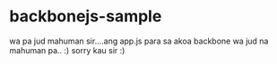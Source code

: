 backbonejs-sample
=================

wa pa jud mahuman sir....ang app.js para sa akoa backbone wa jud na mahuman pa.. :) 
sorry kau sir :)
